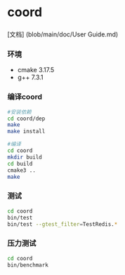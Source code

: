 # coord

###
[文档] (blob/main/doc/User Guide.md)
### 环境
- cmake 3.17.5
- g++ 7.3.1

### 编译coord
```bash
#安装依赖
cd coord/dep
make
make install

#编译
cd coord
mkdir build
cd build
cmake3 ..
make
```

### 测试
```bash
cd coord
bin/test
bin/test --gtest_filter=TestRedis.*
```

### 压力测试
```bash
cd coord
bin/benchmark
```
